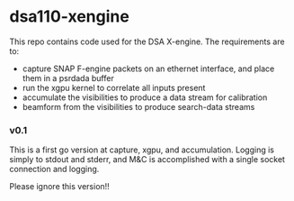 # dsa110-xengine

This repo contains code used for the DSA X-engine. The requirements are to:
 - capture SNAP F-engine packets on an ethernet interface, and place them in a psrdada buffer
 - run the xgpu kernel to correlate all inputs present
 - accumulate the visibilities to produce a data stream for calibration
 - beamform from the visibilities to produce search-data streams

### v0.1

This is a first go version at capture, xgpu, and accumulation. Logging is simply to stdout and stderr, and M&C is accomplished with a single socket connection and logging.

Please ignore this version!!


